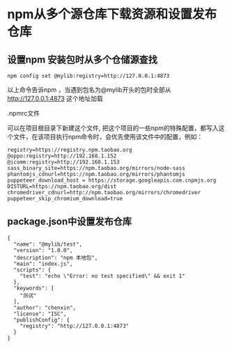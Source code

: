 # npm从多个源仓库下载资源和设置发布仓库

## 设置npm 安装包时从多个仓储源查找
```
npm config set @mylib:registry=http://127.0.0.1:4873
```
以上命令告诉npm ，当遇到包名为@mylib开头的包时全部从 http://127.0.0.1:4873 这个地址加载


.npmrc文件

可以在项目根目录下新建这个文件, 把这个项目的一些npm的特殊配置，都写入这个文件，在该项目执行npm命令时，会优先使用该文件中的配置，例如：
```
registry=https://registry.npm.taobao.org
@oppo:registry=http://192.168.1.152
@icomm:registry=http://192.168.1.153
sass_binary_site=https://npm.taobao.org/mirrors/node-sass
phantomjs_cdnurl=https://npm.taobao.org/mirrors/phantomjs
puppeteer_download_host = https://storage.googleapis.com.cnpmjs.org
DISTURL=https://npm.taobao.org/dist
chromedriver_cdnurl=http://npm.taobao.org/mirrors/chromedriver
puppeteer_skip_chromium_download=true
```


## package.json中设置发布仓库
```
{
  "name": "@mylib/test",
  "version": "1.0.0",
  "description": "npm 本地包",
  "main": "index.js",
  "scripts": {
    "test": "echo \"Error: no test specified\" && exit 1"
  },
  "keywords": [
    "测试"
  ],
  "author": "chenxin",
  "license": "ISC",
  "publishConfig": {
    "registry": "http://127.0.0.1:4873"
  }
}
```